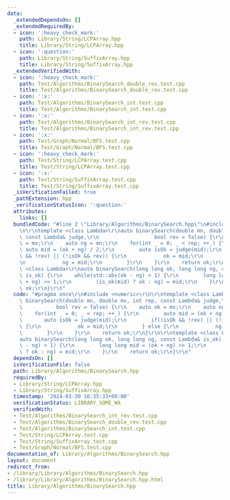 ```yaml
---
data:
  _extendedDependsOn: []
  _extendedRequiredBy:
  - icon: ':heavy_check_mark:'
    path: Library/String/LCPArray.hpp
    title: Library/String/LCPArray.hpp
  - icon: ':question:'
    path: Library/String/SuffixArray.hpp
    title: Library/String/SuffixArray.hpp
  _extendedVerifiedWith:
  - icon: ':heavy_check_mark:'
    path: Test/Algorithms/BinarySearch_double_rev.test.cpp
    title: Test/Algorithms/BinarySearch_double_rev.test.cpp
  - icon: ':x:'
    path: Test/Algorithms/BinarySearch_int.test.cpp
    title: Test/Algorithms/BinarySearch_int.test.cpp
  - icon: ':x:'
    path: Test/Algorithms/BinarySearch_int_rev.test.cpp
    title: Test/Algorithms/BinarySearch_int_rev.test.cpp
  - icon: ':x:'
    path: Test/Graph/Normal/BFS.test.cpp
    title: Test/Graph/Normal/BFS.test.cpp
  - icon: ':heavy_check_mark:'
    path: Test/String/LCPArray.test.cpp
    title: Test/String/LCPArray.test.cpp
  - icon: ':x:'
    path: Test/String/SuffixArray.test.cpp
    title: Test/String/SuffixArray.test.cpp
  _isVerificationFailed: true
  _pathExtension: hpp
  _verificationStatusIcon: ':question:'
  attributes:
    links: []
  bundledCode: "#line 2 \"Library/Algorithms/BinarySearch.hpp\"\n#include <numeric>\r\
    \n\r\ntemplate <class Lambda>\r\nauto binarySearch(double mn, double mx, int rep,\
    \ const Lambda& judge,\r\n                  bool rev = false) {\r\n    auto ok\
    \ = mx;\r\n    auto ng = mn;\r\n    for(int _ = 0; _ < rep; ++_) {\r\n       \
    \ auto mid = (ok + ng) / 2;\r\n        auto isOk = judge(mid);\r\n        if((isOk\
    \ && !rev) || (!isOk && rev)) {\r\n            ok = mid;\r\n        } else {\r\
    \n            ng = mid;\r\n        }\r\n    }\r\n    return ok;\r\n}\r\n\r\ntemplate\
    \ <class Lambda>\r\nauto binarySearch(long long ok, long long ng, const Lambda&\
    \ is_ok) {\r\n    while(std::abs(ok - ng) > 1) {\r\n        long long mid = (ok\
    \ + ng) >> 1;\r\n        (is_ok(mid) ? ok : ng) = mid;\r\n    }\r\n    return\
    \ ok;\r\n}\r\n"
  code: "#pragma once\r\n#include <numeric>\r\n\r\ntemplate <class Lambda>\r\nauto\
    \ binarySearch(double mn, double mx, int rep, const Lambda& judge,\r\n       \
    \           bool rev = false) {\r\n    auto ok = mx;\r\n    auto ng = mn;\r\n\
    \    for(int _ = 0; _ < rep; ++_) {\r\n        auto mid = (ok + ng) / 2;\r\n \
    \       auto isOk = judge(mid);\r\n        if((isOk && !rev) || (!isOk && rev))\
    \ {\r\n            ok = mid;\r\n        } else {\r\n            ng = mid;\r\n\
    \        }\r\n    }\r\n    return ok;\r\n}\r\n\r\ntemplate <class Lambda>\r\n\
    auto binarySearch(long long ok, long long ng, const Lambda& is_ok) {\r\n    while(std::abs(ok\
    \ - ng) > 1) {\r\n        long long mid = (ok + ng) >> 1;\r\n        (is_ok(mid)\
    \ ? ok : ng) = mid;\r\n    }\r\n    return ok;\r\n}\r\n"
  dependsOn: []
  isVerificationFile: false
  path: Library/Algorithms/BinarySearch.hpp
  requiredBy:
  - Library/String/LCPArray.hpp
  - Library/String/SuffixArray.hpp
  timestamp: '2024-03-30 16:35:33+09:00'
  verificationStatus: LIBRARY_SOME_WA
  verifiedWith:
  - Test/Algorithms/BinarySearch_int_rev.test.cpp
  - Test/Algorithms/BinarySearch_double_rev.test.cpp
  - Test/Algorithms/BinarySearch_int.test.cpp
  - Test/String/LCPArray.test.cpp
  - Test/String/SuffixArray.test.cpp
  - Test/Graph/Normal/BFS.test.cpp
documentation_of: Library/Algorithms/BinarySearch.hpp
layout: document
redirect_from:
- /library/Library/Algorithms/BinarySearch.hpp
- /library/Library/Algorithms/BinarySearch.hpp.html
title: Library/Algorithms/BinarySearch.hpp
---
```

